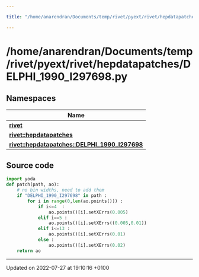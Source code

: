 ```yaml
---

title: "/home/anarendran/Documents/temp/rivet/pyext/rivet/hepdatapatches/DELPHI_1990_I297698.py"

---
```


# /home/anarendran/Documents/temp/rivet/pyext/rivet/hepdatapatches/DELPHI_1990_I297698.py



## Namespaces

| Name           |
| -------------- |
| **[rivet](http://example.org/namespaces/namespacerivet/)**  |
| **[rivet::hepdatapatches](http://example.org/namespaces/namespacerivet_1_1hepdatapatches/)**  |
| **[rivet::hepdatapatches::DELPHI_1990_I297698](http://example.org/namespaces/namespacerivet_1_1hepdatapatches_1_1delphi__1990__i297698/)**  |




## Source code

```python
import yoda
def patch(path, ao):
    # no bin widths, need to add them
    if "DELPHI_1990_I297698" in path :
        for i in range(0,len(ao.points())) :
            if i<=4  :
                ao.points()[i].setXErrs(0.005)
            elif i==5 :
                ao.points()[i].setXErrs((0.005,0.01))
            elif i<=13 :
                ao.points()[i].setXErrs(0.01)
            else :
                ao.points()[i].setXErrs(0.02)
    return ao
```


-------------------------------

Updated on 2022-07-27 at 19:10:16 +0100
